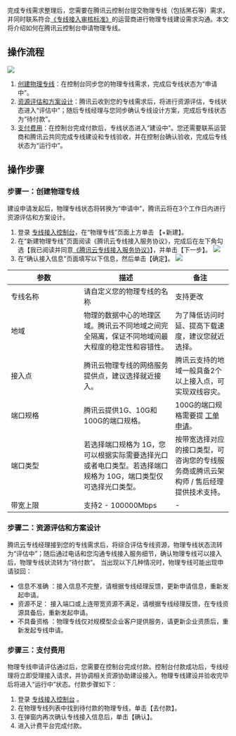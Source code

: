 完成专线需求整理后，您需要在腾讯云控制台提交物理专线（包括黑石等）需求，并同时联系符合[《专线接入审核标准》](https://cloud.tencent.com/document/product/216/45875)的运营商进行物理专线建设需求沟通。本文将介绍如何在腾讯云控制台申请物理专线。

## 操作流程
![](https://main.qcloudimg.com/raw/c6ba803cb0dc73b4e8f3c0689a020b96.png)
1. [创建物理专线](https://cloud.tencent.com/document/product/216/48586#.E6.AD.A5.E9.AA.A4.E4.B8.80.EF.BC.9A.E5.88.9B.E5.BB.BA.E7.89.A9.E7.90.86.E4.B8.93.E7.BA.BF)：在控制台同步您的物理专线需求，完成后专线状态为“申请中”。
2. [资源评估和方案设计](https://cloud.tencent.com/document/product/216/48586#.E6.AD.A5.E9.AA.A4.E4.BA.8C.EF.BC.9A.E8.B5.84.E6.BA.90.E8.AF.84.E4.BC.B0.E5.92.8C.E6.96.B9.E6.A1.88.E8.AE.BE.E8.AE.A1)：腾讯云收到您的专线需求后，将进行资源评估，专线状态进入“评估中”；随后专线经理与您同步确认专线设计方案，完成后专线状态为“待付款”。
3. [支付费用](https://cloud.tencent.com/document/product/216/48586#.E6.AD.A5.E9.AA.A4.E4.B8.89.EF.BC.9A.E6.94.AF.E4.BB.98.E8.B4.B9.E7.94.A8)：在控制台完成付款后，专线状态进入“建设中”。您还需要联系运营商和腾讯云共同完成专线建设和专线验收，并在控制台确认验收，完成后专线状态为“运行中”。

## 操作步骤

### 步骤一：创建物理专线
建设申请发起后，物理专线状态将转换为“申请中”，腾讯云将在3个工作日内进行资源评估和方案设计。
1. 登录 [专线接入控制台]( https://console.cloud.tencent.com/dc/dc)，在“物理专线”页面上方单击 【+新建】。
2. 在“新建物理专线”页面阅读《腾讯云专线接入服务协议》，完成后在左下角勾选【我已阅读并同意[《腾讯云专线接入服务协议》](https://cloud.tencent.com/document/product/216/45873)】，并单击【下一步】。
  ![](https://main.qcloudimg.com/raw/311d90253642885ef33eea0d1f844ff4.png)
3. 在“确认接入信息”页面填写以下信息，然后单击【确定】。
	![](https://main.qcloudimg.com/raw/3fb71655b223461d0bd7c2b2b677d023.png)
<style>
table th:first-of-type {
    width: 150px;
}
</style>

| 参数       | 描述                                       | 备注              |
| -------- | ---------------------------------------- | --------------- |
| 专线名称     | 请自定义您的物理专线的名称                                  | 支持更改                |
| 地域    | 物理的数据中心的地理区域。腾讯云不同地域之间完全隔离，保证不同地域间最大程度的稳定性和容错性。 | 为了降低访问时延、提高下载速度，建议您就近选择。        |
| 接入点      | 腾讯云物理专线的网络服务提供点，建议选择就近接入。 | 腾讯云支持的地域一般具备2个以上接入点，可实现双线容灾。 |
| 端口规格   | 腾讯云提供1G、10G和100G的端口规格。 |100G的端口规格需要提 [工单申请](https://console.cloud.tencent.com/workorder/category)。|
| 端口类型  | 若选择端口规格为 1G，您可以根据实际需要选择光口或者电口类型。若选择端口规格为 10G，端口类型仅可选择光口类型。 | 按带宽选择对应的接口类型，可咨询您的专线服务商或腾讯云架构师 / 售后经理提供技术支持。 |
| 带宽上限     | 支持2 - 100000Mbps                            |      -           |

### 步骤二：资源评估和方案设计
腾讯云专线经理接到您的专线需求后，将综合评估专线资源，物理专线状态流转为“评估中”；随后通过电话和您沟通专线接入服务细节，确认物理专线可以接入后，物理专线状流转为“待付款”。
当出现以下几种情况时，物理专线可能出现申请驳回：
- 信息不准确 ：接入信息不完整，请根据专线经理反馈，更新申请信息，重新发起申请。
- 资源不足： 接入端口或上连带宽资源不满足，请根据专线经理反馈，在专线资源具备后，重新发起申请。
- 不具备资格 ：物理专线仅对规模型企业客户提供服务，请更新企业资质后，重新发起专线申请。

### 步骤三：支付费用
物理专线申请评估通过后，您需要在控制台完成付款。控制台付款成功后，专线经理将立即受理接入请求，并协调相关资源协助建设接入。物理专线建设并验收完毕后将进入“运行中”状态。付款步骤如下：
1. 登录 [专线接入控制台]( https://console.cloud.tencent.com/dc/dc) 。
2. 在物理专线列表中找到待付款的物理专线，单击【去付款】。
3. 在弹窗内再次确认专线接入信息后，单击【确认】。
4. 进入计费平台完成付款。
